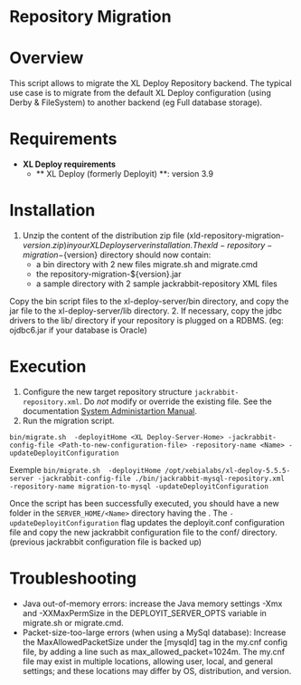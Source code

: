 # Repository Migration #

# Overview #

This script allows to migrate the XL Deploy Repository backend. The typical use case is to migrate from the default XL Deploy configuration (using Derby & FileSystem) to another backend (eg Full database storage).

# Requirements #

* **XL Deploy requirements**
	* ** XL Deploy (formerly Deployit) **: version 3.9
	
# Installation #

1. Unzip the content of the distribution zip file (xld-repository-migration-${version}.zip) in your XL Deploy server installation.  The xld-repository-migration-${version} directory should now contain:
    * a bin directory with 2 new files migrate.sh and migrate.cmd
    * the repository-migration-${version}.jar
    * a sample directory with 2 sample jackrabbit-repository XML files

Copy the bin script files to the xl-deploy-server/bin directory, and copy the jar file to the xl-deploy-server/lib directory.
2. If necessary, copy the jdbc drivers to the lib/ directory if your repository is plugged on a RDBMS. (eg: ojdbc6.jar if your database is Oracle)

# Execution

1. Configure the new target repository structure `jackrabbit-repository.xml`. Do *not* modify or override the existing file. See the documentation [System Administartion Manual](https://docs.xebialabs.com/xl-deploy/how-to/configure-the-xl-deploy-repository.html#using-a-database).
2. Run the migration script.

`bin/migrate.sh  -deployitHome <XL Deploy-Server-Home> -jackrabbit-config-file <Path-to-new-configuration-file> -repository-name <Name> -updateDeployitConfiguration`

Exemple
`bin/migrate.sh  -deployitHome /opt/xebialabs/xl-deploy-5.5.5-server -jackrabbit-config-file ./bin/jackrabbit-mysql-repository.xml  -repository-name migration-to-mysql -updateDeployitConfiguration`

Once the script has been successfully executed, you should have a new folder in the `SERVER_HOME/<Name>` directory having the <Name>. The `-updateDeployitConfiguration` flag updates the deployit.conf configuration file and copy the new jackrabbit configuration file to the conf/ directory. (previous jackrabbit configuration file is backed up)

# Troubleshooting

* Java out-of-memory errors:  increase the Java memory settings -Xmx and -XXMaxPermSize in the DEPLOYIT_SERVER_OPTS variable in migrate.sh or migrate.cmd.
* Packet-size-too-large errors (when using a MySql database):  Increase the MaxAllowedPacketSize  under the [mysqld] tag in the my.cnf config file, by adding a line such as max_allowed_packet=1024m.  The my.cnf file may exist in multiple locations, allowing user, local, and general settings; and these locations may differ by OS, distribution, and version.
